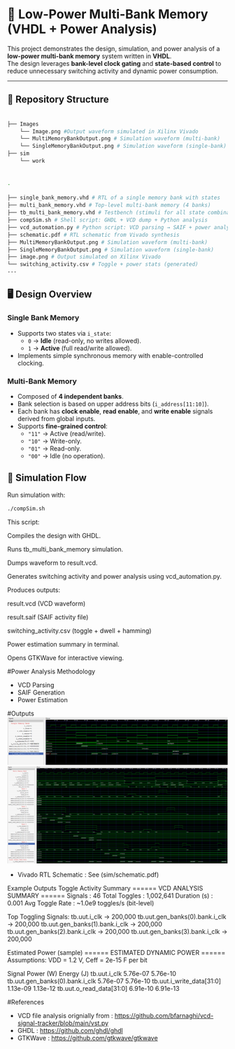 # 🔋 Low-Power Multi-Bank Memory (VHDL + Power Analysis)
This project demonstrates the design, simulation, and power analysis of a **low-power multi-bank memory** system written in **VHDL**.  
The design leverages **bank-level clock gating** and **state-based control** to reduce unnecessary switching activity and dynamic power consumption.  

---

## 📂 Repository Structure
```bash 

├── Images 
    └── Image.png #Output waveform simulated in Xilinx Vivado
    └── MultiMemoryBankOutput.png # Simulation waveform (multi-bank)
    └── SingleMemoryBankOutput.png # Simulation waveform (single-bank)
├── sim 
    └── work 


.

├── single_bank_memory.vhd # RTL of a single memory bank with states
├── multi_bank_memory.vhd # Top-level multi-bank memory (4 banks)
├── tb_multi_bank_memory.vhd # Testbench (stimuli for all state combinations)
├── compSim.sh # Shell script: GHDL + VCD dump + Python analysis
├── vcd_automation.py # Python script: VCD parsing → SAIF + power analysis
├── schematic.pdf # RTL schematic from Vivado synthesis
├── MultiMemoryBankOutput.png # Simulation waveform (multi-bank)
├── SingleMemoryBankOutput.png # Simulation waveform (single-bank)
├── image.png # Output simulated on Xilinx Vivado
└── switching_activity.csv # Toggle + power stats (generated)
---
```

## 🖥️ Design Overview

### **Single Bank Memory**
- Supports two states via `i_state`:
  - `0` → **Idle** (read-only, no writes allowed).  
  - `1` → **Active** (full read/write allowed).  
- Implements simple synchronous memory with enable-controlled clocking.

### **Multi-Bank Memory**
- Composed of **4 independent banks**.  
- Bank selection is based on upper address bits (`i_address[11:10]`).  
- Each bank has **clock enable**, **read enable**, and **write enable** signals derived from global inputs.  
- Supports **fine-grained control**:
  - `"11"` → Active (read/write).  
  - `"10"` → Write-only.  
  - `"01"` → Read-only.  
  - `"00"` → Idle (no operation).  

## 🧪 Simulation Flow

Run simulation with:

```bash
./compSim.sh
```

This script:

Compiles the design with GHDL.

Runs tb_multi_bank_memory simulation.

Dumps waveform to result.vcd.

Generates switching activity and power analysis using vcd_automation.py.

Produces outputs:

result.vcd (VCD waveform)

result.saif (SAIF activity file)

switching_activity.csv (toggle + dwell + hamming)

Power estimation summary in terminal.

Opens GTKWave for interactive viewing.


#Power Analysis Methodology
- VCD Parsing 
- SAIF Generation
- Power Estimation 

#Outputs 
![Single Memory Output](Images/SingleMemoryBankOutput.png)
![Multi Memory Banks Output](Images/MultiMemoryBankOutput.png)
- Vivado RTL Schematic : See (sim/schematic.pdf)

Example Outputs
Toggle Activity Summary
====== VCD ANALYSIS SUMMARY ======
Signals         : 46
Total Toggles   : 1,002,641
Duration (s)    : 0.001
Avg Toggle Rate : ~1.0e9 toggles/s (bit-level)

Top Toggling Signals:
  tb.uut.i_clk                          → 200,000
  tb.uut.gen_banks(0).bank.i_clk        → 200,000
  tb.uut.gen_banks(1).bank.i_clk        → 200,000
  tb.uut.gen_banks(2).bank.i_clk        → 200,000
  tb.uut.gen_banks(3).bank.i_clk        → 200,000

  Estimated Power (sample)
====== ESTIMATED DYNAMIC POWER ======
Assumptions: VDD = 1.2 V, Ceff = 2e-15 F per bit

Signal                                    Power (W)     Energy (J)
tb.uut.i_clk                              5.76e-07      5.76e-10
tb.uut.gen_banks(0).bank.i_clk            5.76e-07      5.76e-10
tb.uut.i_write_data[31:0]                 1.13e-09      1.13e-12
tb.uut.o_read_data[31:0]                  6.91e-10      6.91e-13


#References 
- VCD file analysis orignially from : https://github.com/bfarnaghi/vcd-signal-tracker/blob/main/vst.py
- GHDL : https://github.com/ghdl/ghdl
- GTKWave : https://github.com/gtkwave/gtkwave
